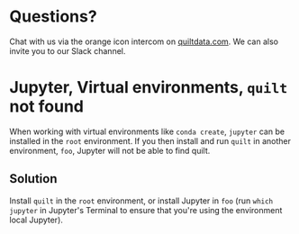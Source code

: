 # Questions?
Chat with us via the orange icon intercom on [quiltdata.com](https://quiltdata.com). We can also invite you to our Slack channel.

# Jupyter, Virtual environments, `quilt` not found
When working with virtual environments like `conda create`, `jupyter` can be installed in the `root` environment. If you then install and run `quilt` in another environment, `foo`, Jupyter will not be able to find quilt.

## Solution
Install `quilt` in the `root` environment, or install Jupyter in `foo` (run `which jupyter` in Jupyter's Terminal to ensure that you're using the environment local Jupyter).